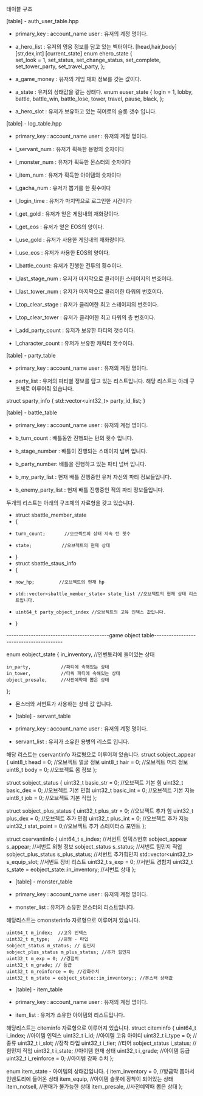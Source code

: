 테이블 구조

[table] - auth_user_table.hpp


- primary_key : account_name user : 유저의 계정 명이다.

- a_hero_list : 유저의 영웅 정보를 담고 있는 벡터이다.
[head,hair,body]
[str,dex,int]
[current_state]
enum ehero_state
{   
    set_look = 1,
    set_status,
    set_change_status,
    set_complete,
    set_tower_party,
    set_travel_party,
};

- a_game_money : 유저의 게임 재화 정보를 갖는 값이다.

- a_state : 유저의 상태값을 같는 상태다.
enum euser_state
{
    login = 1,
    lobby,
    battle,
    battle_win,
    battle_lose,
    tower,
    travel,
    pause,
    black,
};

- a_hero_slot : 유저가 보유하고 있는 히어로의 슬롯 갯수 입니다.





[table] - log_table.hpp


- primary_key : account_name user : 유저의 계정 명이다.

- l_servant_num : 유저가 획득한 용벙의 숫자이다

- l_monster_num : 유저가 획득한 몬스터의 숫자이다

- l_item_num    : 유저가 획득한 아이템의 숫자이다

- l_gacha_num   : 유저가 뽑기를 한 횟수이다

- l_login_time  : 유저가 마지막으로 로그인한 시간이다

- l_get_gold    : 유저가 얻은 게임내의 재화량이다.

- l_get_eos     : 유저가 얻은 EOS의 양이다.

- l_use_gold    : 유저가 사용한 게임내의 재화량이다.

- l_use_eos     : 유저가 사용한 EOS의 양이다.

- l_battle_count: 유저가 진행한 전투의 횟수이다.

- l_last_stage_num : 유저가 마지막으로 클리어한 스테이지의 번호이다.

- l_last_tower_num : 유저가 마지막으로 클리어한 타워의 번호이다.

- l_top_clear_stage : 유저가 클리어한 최고 스테이지의 번호이다.

- l_top_clear_tower : 유저가 클리어한 최고 타워의 층 번호이다.

- l_add_party_count     : 유저가 보유한 파티의 갯수이다.

- l_character_count : 유저가 보유한 캐릭터 갯수이다.



[table] - party_table


- primary_key : account_name user : 유저의 계정 명이다.

- party_list : 유저의 파티별 정보를 담고 있는 리스트입니다.
해당 리스트는 아래 구조체로 이루어줘 있습니다.

struct sparty_info
{
    std::vector<uint32_t> party_id_list;
}



[table] - battle_table


- primary_key : account_name user : 유저의 계정 명이다.

- b_turn_count  : 배틀동안 진행되는 턴의 횟수 입니다.

- b_stage_number : 배틀이 진행되는 스테이지 넘버 입니다.

- b_party_number: 배틀을 진행하고 있는 파티 넘버 입니다.


- b_my_party_list : 현재 배틀 진행중인 유저 자신의 파티 정보들입니다.

- b_enemy_party_list : 현재 배틀 진행중인 적의 파티 정보들입니다.

두개의 리스트는 아래의 구조체의 자료형을 갖고 있습니다.

- struct sbattle_member_state
- {
-     turn_count;       //오브젝트의 상태 지속 턴 횟수
-     state;           //오브젝트의 현재 상태
- }
- struct sbattle_staus_info
- {
-     now_hp;         //오브젝트의 현재 hp
-     std::vector<sbattle_member_state> state_list //오브젝트의 현재 상태 리스트입니다.
-     uint64_t party_object_index //오브젝트의 고유 인덱스 값입니다.
- }









------------------------------------------game object table----------------------------------------

enum eobject_state
{
    in_inventory,      //인벤토리에 들어있는 상태
    
    in_party,           //파티에 속해있는 상태
    in_tower,           //타워 파티에 속해있는 상태
    object_presale,     //사전예약때 뽑은 상태
};
- 몬스터와 서번트가 사용하는 상태 값 입니다.





* [table] - servant_table

- primary_key : account_name user : 유저의 계정 명이다.

- servant_list : 유저가 소유한 용병의 리스트 입니다.

해당 리스트는 cservantinfo 자료형으로 이루어져 있습니다.
struct sobject_appear
{
    uint8_t head = 0;       //오브젝트 얼굴 정보
    uint8_t hair = 0;       //오브젝트 머리 정보
    uint8_t body = 0;       //오브젝트 몸 정보
};

struct sobject_status
{
    uint32_t basic_str = 0; //오브젝트 기본 힘
    uint32_t basic_dex = 0; //오브젝트 기본 민첩
    uint32_t basic_int = 0; //오브젝트 기본 지능
    uint8_t job = 0;        //오브젝트 기본 직업
};

struct sobject_plus_status
{
    uint32_t plus_str = 0;  //오브젝트 추가 힘
    uint32_t plus_dex = 0;  //오브젝트 추가 민첩
    uint32_t plus_int = 0;  //오브젝트 추가 지능
    uint32_t stat_point = 0;//오브젝트 추가 스테이터스 포인트
};

struct cservantinfo
{
    uint64_t s_index;           //서번트 인덱스번호
    sobject_appear s_appear;    //서번트 외형 정보
    sobject_status s_status;    //서번트 힘민지 직업
    sobject_plus_status s_plus_status;  //서번트 추가힘민지
    std::vector<uint32_t> s_equip_slot; //서번트 장비 리스트
    uint32_t s_exp = 0; //서번트 경험치
    uint32_t s_state = eobject_state::in_inventory; //서번트 상태
};



* [table] - monster_table

- primary_key : account_name user : 유저의 계정 명이다.

- monster_list : 유저가 소유한 몬스터의 리스트입니다.

해당리스트는 cmonsterinfo 자료형으로 이루어져 있습니다.

    uint64_t m_index;  //고유 인덱스
    uint32_t m_type;   //외형 - 타입
    sobject_status m_status; // 힘민지
    sobject_plus_status m_plus_status; //추가 힘민지
    uint32_t m_exp = 0; //경험치
    uint32_t m_grade; // 등급
    uint32_t m_reinforce = 0; //강화수치
    uint32_t m_state = eobject_state::in_inventory;; //몬스터 상태값




* [table] - item_table

- primary_key : account_name user : 유저의 계정 명이다.

- item_list : 유저가 소유한 아이템의 리스트입니다.

해당리스트는 citeminfo 자료형으로 이루어져 있습니다.
struct citeminfo
{
    uint64_t i_index; //아이템 인덱스
    uint32_t i_id; //아이템 고유 아이디
    uint32_t i_type = 0;  //종류
    uint32_t i_slot;  //장착 타입
    uint32_t i_tier;  //티어
    sobject_status i_status; //힘민지 직업
    uint32_t i_state; //아이템 현재 상태
    uint32_t i_grade; //아이템 등급
    uint32_t i_reinforce = 0; //아이템 강화 수치
};


enum item_state -  아이템의 상태값입니다.
{
    item_inventory = 0, //방금막 뽑아서 인벤토리에 들어온 상태
    item_equip,         //아이템 슬롯에 장착이 되어있는 상태
    item_notsell,       //판매가 불가능한 상태
    item_presale,       //사전예약때 뽑은 상태
};